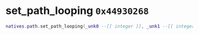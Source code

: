 # set_path_looping `0x44930268`

```lua
natives.path.set_path_looping(_unk0 --[[ integer ]], _unk1 --[[ integer ]])
```